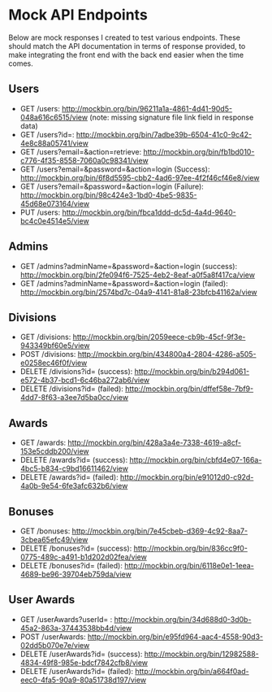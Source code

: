 # Mock API Endpoints

Below are mock responses I created to test various endpoints. These should match the API documentation in terms of response provided, to make integrating the front end with the back end easier when the time comes.

## Users
- GET /users: http://mockbin.org/bin/96211a1a-4861-4d41-90d5-048a616c6515/view (note: missing signature file link field in response data)
- GET /users?id=: http://mockbin.org/bin/7adbe39b-6504-41c0-9c42-4e8c88a05741/view
- GET /users?email=&action=retrieve: http://mockbin.org/bin/fb1bd010-c776-4f35-8558-7060a0c98341/view
- GET /users?email=&password=&action=login (Success): http://mockbin.org/bin/6f8d5595-cbb2-4ad6-97ee-4f2f46cf46e8/view
- GET /users?email=&password=&action=login (Failure): http://mockbin.org/bin/98c424e3-1bd0-4be5-9835-45d68e073164/view
- PUT /users: http://mockbin.org/bin/fbca1ddd-dc5d-4a4d-9640-bc4c0e4514e5/view

## Admins
- GET /admins?adminName=&password=&action=login (success): http://mockbin.org/bin/2fe094f6-7525-4eb2-8eaf-a0f5a8f417ca/view
- GET /admins?adminName=&password=&action=login (failed): http://mockbin.org/bin/2574bd7c-04a9-4141-81a8-23bfcb41162a/view

## Divisions
- GET /divisions: http://mockbin.org/bin/2059eece-cb9b-45cf-9f3e-943349bf60e5/view
- POST /divisions: http://mockbin.org/bin/434800a4-2804-4286-a505-e0258ec46f0f/view
- DELETE /divisions?id= (success): http://mockbin.org/bin/b294d061-e572-4b37-bcd1-6c46ba272ab6/view
- DELETE /divisions?id= (failed): http://mockbin.org/bin/dffef58e-7bf9-4dd7-8f63-a3ee7d5ba0cc/view

## Awards
- GET /awards: http://mockbin.org/bin/428a3a4e-7338-4619-a8cf-153e5cddb200/view
- DELETE /awards?id= (success): http://mockbin.org/bin/cbfd4e07-166a-4bc5-b834-c9bd16611462/view
- DELETE /awards?id= (failed): http://mockbin.org/bin/e91012d0-c92d-4a0b-9e54-6fe3afc632b6/view

## Bonuses
- GET /bonuses: http://mockbin.org/bin/7e45cbeb-d369-4c92-8aa7-3cbea65efc49/view
- DELETE /bonuses?id= (success): http://mockbin.org/bin/836cc9f0-0775-489c-a491-b1d202d02fea/view
- DELETE /bonuses?id= (failed): http://mockbin.org/bin/6118e0e1-1eea-4689-be96-39704eb759da/view

## User Awards
- GET /userAwards?userId= : http://mockbin.org/bin/34d688d0-3d0b-45a2-863a-37443538bb4d/view
- POST /userAwards: http://mockbin.org/bin/e95fd964-aac4-4558-90d3-02dd5b070e7e/view
- DELETE /userAwards?id= (success): http://mockbin.org/bin/12982588-4834-49f8-985e-bdcf7842cfb8/view
- DELETE /userAwards?id= (failed): http://mockbin.org/bin/a664f0ad-eec0-4fa5-90a9-80a51738d197/view

